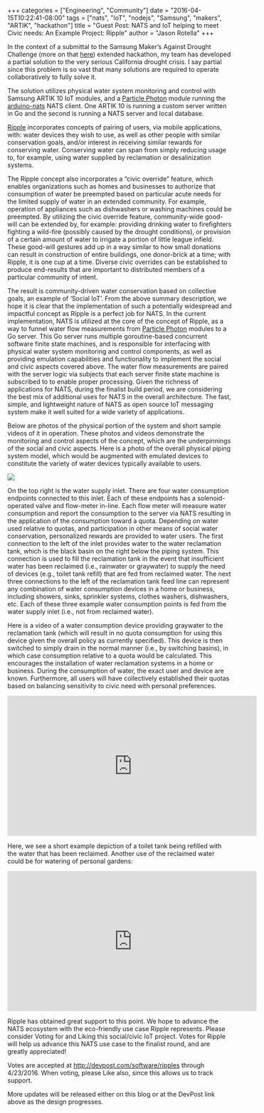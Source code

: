 +++
categories = ["Engineering", "Community"]
date = "2016-04-15T10:22:41-08:00"
tags = ["nats", "IoT", "nodejs", "Samsung", "makers", "ARTIK", "hackathon"]
title = "Guest Post: NATS and IoT helping to meet Civic needs: An Example Project: Ripple"
author = "Jason Rotella"
+++

In the context of a submittal to the Samsung Maker’s Against Drought Challenge (more on that [here](http://artik.devpost.com/)) extended hackathon, my team has developed a partial solution to the very serious California drought crisis. I say partial since this problem is so vast that many solutions are required to operate collaboratively to fully solve it.

The solution utilizes physical water system monitoring and control with Samsung ARTIK 10 IoT modules, and a [Particle Photon](https://store.particle.io/) module running the [arduino-nats](https://github.com/joshglendenning/arduino-nats)  NATS client. One ARTIK 10 is running a custom server written in Go and the second is running a NATS server and local database.

[Ripple](http://devpost.com/software/ripples) incorporates concepts of pairing of users, via mobile applications, with: water devices they wish to use, as well as other people with similar conservation goals, and/or interest in receiving similar rewards for conserving water. Conserving water can span from simply reducing usage to, for example, using water supplied by reclamation or desalinization systems.

The Ripple concept also incorporates a “civic override” feature, which enables organizations such as homes and businesses to authorize that consumption of water be preempted based on particular acute needs for the limited supply of water in an extended community. For example, operation of appliances such as dishwashers or washing machines could be preempted. By utilizing the civic override feature, community-wide good-will can be extended by, for example: providing drinking water to firefighters fighting a wild-fire (possibly caused by the drought conditions), or provision of a certain amount of water to irrigate a portion of little league infield. These good-will gestures add up in a way similar to how small donations can result in construction of entire buildings, one donor-brick at a time; with Ripple, it is one cup at a time. Diverse civic overrides can be established to produce end-results that are important to distributed members of a particular community of intent.

The result is community-driven water conservation based on collective goals, an example of ‘Social IoT’.
From the above summary description, we hope it is clear that the implementation of such a potentially widespread and impactful concept as Ripple is a perfect job for NATS. In the current implementation, NATS is utilized at the core of the concept of Ripple, as a way to funnel water flow measurements from [Particle Photon](https://store.particle.io/) modules to a Go server. This Go server runs multiple goroutine-based concurrent software finite state machines, and is responsible for interfacing with physical water system monitoring and control components, as well as providing emulation capabilities and functionality to implement the social and civic aspects covered above. The water flow measurements are paired with the server logic via subjects that each server finite state machine is subscribed to to enable proper processing. Given the richness of applications for NATS, during the finalist build period, we are considering the best mix of additional uses for NATS in the overall architecture. The fast, simple, and lightweight nature of NATS as open source IoT messaging system make it well suited for a wide variety of applications.

Below are photos of the physical portion of the system and short sample videos of it in operation. These photos and videos demonstrate the monitoring and control aspects of the concept, which are the underpinnings of the social and civic aspects.
Here is a photo of the overall physical piping system model, which would be augmented with emulated devices to constitute the variety of water devices typically available to users.

<img class="img-responsive center-block" src="/img/blog/RipplePicture.jpeg">

On the top right is the water supply inlet. There are four water consumption endpoints connected to this inlet. Each of these endpoints has a solenoid-operated valve and flow-meter in-line. Each flow meter will measure water consumption and report the consumption to the server via NATS resulting in the application of the consumption toward a quota. Depending on water used relative to quotas, and participation in other means of social water conservation, personalized rewards are provided to water users.
The first connection to the left of the inlet provides water to the water reclamation tank, which is the black basin on the right below the piping system. This connection is used to fill the reclamation tank in the event that insufficient water has been reclaimed (i.e., rainwater or graywater) to supply the need of devices (e.g., toilet tank refill) that are fed from reclaimed water.
The next three connections to the left of the reclamation tank feed line can represent any combination of water consumption devices in a home or business, including showers, sinks, sprinkler systems, clothes washers, dishwashers, etc. Each of these three example water consumption points is fed from the water supply inlet (i.e., not from reclaimed water).

Here is a video of a water consumption device providing graywater to the reclamation tank (which will result in no quota consumption for using this device given the overall policy as currently specified). This device is then switched to simply drain in the normal manner (i.e., by switching basins), in which case consumption relative to a quota would be calculated. This encourages the installation of water reclamation systems in a home or business. During the consumption of water, the exact user and device are known. Furthermore, all users will have collectively established their quotas based on balancing sensitivity to civic need with personal preferences.

<div class="embed-responsive embed-responsive-16by9">
  <iframe width="560" height="315" src="https://www.youtube.com/embed/f8c6g1DOMcY" frameborder="0" allowfullscreen></iframe>
</div>

Here, we see a short example depiction of a toilet tank being refilled with the water that has been reclaimed. Another use of the reclaimed water could be for watering of personal gardens:

<div class="embed-responsive embed-responsive-16by9">
  <iframe width="560" height="315" src="https://www.youtube.com/embed/7X4SGwogauA" frameborder="0" allowfullscreen></iframe>
</div>

Ripple has obtained great support to this point. We hope to advance the NATS ecosystem with the eco-friendly use case Ripple represents.
Please consider Voting for and Liking this social/civic IoT project. Votes for Ripple will help us advance this NATS use case to the finalist round, and are greatly appreciated!

Votes are accepted at http://devpost.com/software/ripples through 4/23/2016. When voting, please Like also, since this allows us to track support.

More updates will be released either on this blog or at the DevPost link above as the design progresses.
